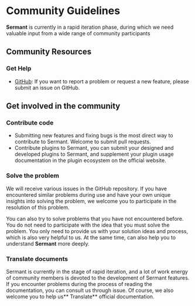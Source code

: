 # Community Guidelines

**Sermant** is currently in a rapid iteration phase, during which we need valuable input from a wide range of community participants

## Community Resources

### Get Help

-  [GitHub](https://github.com/huaweicloud/Sermant/issues): If you want to report a problem or request a new feature, please submit an issue on GitHub.

## Get involved in the community

### Contribute code

- Submitting new features and fixing bugs is the most direct way to contribute to Sermant. Welcome to submit pull requests.
- Contribute plugins to Sermant, you can submit your designed and developed plugins to Sermant, and supplement your plugin usage documentation in the plugin ecosystem on the official website.

### Solve the problem

We will receive various issues in the GitHub repository. If you have encountered similar problems during use and have your own unique insights into solving the problem, we welcome you to participate in the resolution of this problem.

You can also try to solve problems that you have not encountered before. You do not need to participate with the idea that you must solve the problem. You only need to provide us with your solution ideas and process, which is also very helpful to us. At the same time, can also help you to understand **Sermant** more deeply.

### Translate documents

Sermant is currently in the stage of rapid iteration, and a lot of work energy of community members is devoted to the development of Sermant features. If you encounter problems during the process of reading the documentation, you can consult us through issue. Of course, we also welcome you to help us** Translate** official documentation.